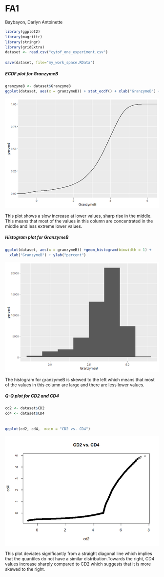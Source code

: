 FA1
================
Baybayon, Darlyn Antoinette

``` r
library(ggplot2)
library(magrittr)
library(stringr)
library(gridExtra)
dataset <- read.csv("cytof_one_experiment.csv")

save(dataset, file="my_work_space.RData")
```

##### ECDF plot for GranzymeB

``` r
granzymeB <- dataset$GranzymeB
ggplot(dataset, aes(x = granzymeB)) + stat_ecdf() + xlab("GranzymeB") + ylab("percent")
```

![](DSC1105_FA1_BAYBAYON_files/figure-gfm/unnamed-chunk-2-1.png)<!-- -->

This plot shows a slow increase at lower values, sharp rise in the
middle. This means that most of the values in this column are
concentrated in the middle and less extreme lower values.

##### Histogram plot for GranzymeB

``` r
ggplot(dataset, aes(x = granzymeB)) +geom_histogram(binwidth = 1) + 
  xlab("GranzymeB") + ylab("percent")
```

![](DSC1105_FA1_BAYBAYON_files/figure-gfm/unnamed-chunk-3-1.png)<!-- -->

The histogram for granzymeB is skewed to the left which means that most
of the values in this column are large and there are less lower values.

##### Q-Q plot for CD2 and CD4

``` r
cd2 <- dataset$CD2
cd4 <- dataset$CD4


qqplot(cd2, cd4,  main = "CD2 vs. CD4") 
```

![](DSC1105_FA1_BAYBAYON_files/figure-gfm/unnamed-chunk-4-1.png)<!-- -->

This plot deviates significantly from a straight diagonal line which
implies that the quantiles do not have a similar distribution.Towards
the right, CD4 values increase sharply compared to CD2 which suggests
that it is more skewed to the right.
